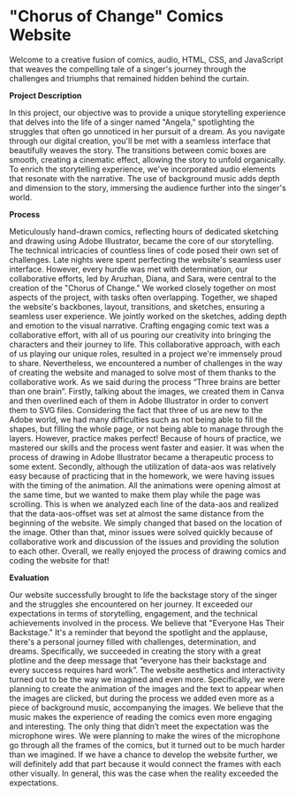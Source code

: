 # "Chorus of Change" Comics Website

Welcome to a creative fusion of comics, audio, HTML, CSS, and JavaScript that weaves the compelling tale of a singer's journey through the challenges and triumphs that remained hidden behind the curtain.

**Project Description**

In this project, our objective was to provide a unique storytelling experience that delves into the life of a singer named "Angela," spotlighting the struggles that often go unnoticed in her pursuit of a dream. As you navigate through our digital creation, you'll be met with a seamless interface that beautifully weaves the story. The transitions between comic boxes are smooth, creating a cinematic effect, allowing the story to unfold organically. To enrich the storytelling experience, we've incorporated audio elements that resonate with the narrative. The use of background music adds depth and dimension to the story, immersing the audience further into the singer's world.

**Process**

Meticulously hand-drawn comics, reflecting hours of dedicated sketching and drawing using Adobe Illustrator, became the core of our storytelling. The technical intricacies of countless lines of code posed their own set of challenges. Late nights were spent perfecting the website's seamless user interface. However, every hurdle was met with determination, our collaborative efforts, led by Aruzhan, Diana, and Sara, were central to the creation of the "Chorus of Change." We worked closely together on most aspects of the project, with tasks often overlapping. Together, we shaped the website's backbones, layout, transitions, and sketches, ensuring a seamless user experience. We jointly worked on the sketches, adding depth and emotion to the visual narrative. Crafting engaging comic text was a collaborative effort, with all of us pouring our creativity into bringing the characters and their journey to life. This collaborative approach, with each of us playing our unique roles, resulted in a project we're immensely proud to share.
Nevertheless, we encountered a number of challenges in the way of creating the website and managed to solve most of them thanks to the collaborative work. As we said during the process “Three brains are better than one brain”. Firstly, talking about the images, we created them in Canva and then overlined each of them in Adobe Illustrator in order to convert them to SVG files. Considering the fact that three of us are new to the Adobe world, we had many difficulties such as not being able to fill the shapes, but filling the whole page, or not being able to manage through the layers. However, practice makes perfect! Because of hours of practice, we mastered our skills and the process went faster and easier. It was when the process of drawing in Adobe Illustrator became a therapeutic process to some extent. Secondly, although the utilization of data-aos was relatively easy because of practicing that in the homework, we were having issues with the timing of the animation. All the animations were opening almost at the same time, but we wanted to make them play while the page was scrolling. This is when we analyzed each line of the data-aos and realized that the data-aos-offset was set at almost the same distance from the beginning of the website. We simply changed that based on the location of the image. Other than that, minor issues were solved quickly because of collaborative work and discussion of the issues and providing the solution to each other. Overall, we really enjoyed the process of drawing comics and coding the website for that!

**Evaluation**

Our website successfully brought to life the backstage story of the singer and the struggles she encountered on her journey. It exceeded our expectations in terms of storytelling, engagement, and the technical achievements involved in the process. We believe that "Everyone Has Their Backstage." It's a reminder that beyond the spotlight and the applause, there's a personal journey filled with challenges, determination, and dreams. Specifically, we succeeded in creating the story with a great plotline and the deep message that “everyone has their backstage and every success requires hard work”. The website aesthetics and interactivity turned out to be the way we imagined and even more. Specifically, we were planning to create the animation of the images and the text to appear when the images are clicked, but during the process we added even more as a piece of background music, accompanying the images. We believe that the music makes the experience of reading the comics even more engaging and interesting. The only thing that didn’t meet the expectation was the microphone wires. We were planning to make the wires of the microphone go through all the frames of the comics, but it turned out to be much harder than we imagined. If we have a chance to develop the website further, we will definitely add that part because it would connect the frames with each other visually. In general, this was the case when the reality exceeded the expectations. 
